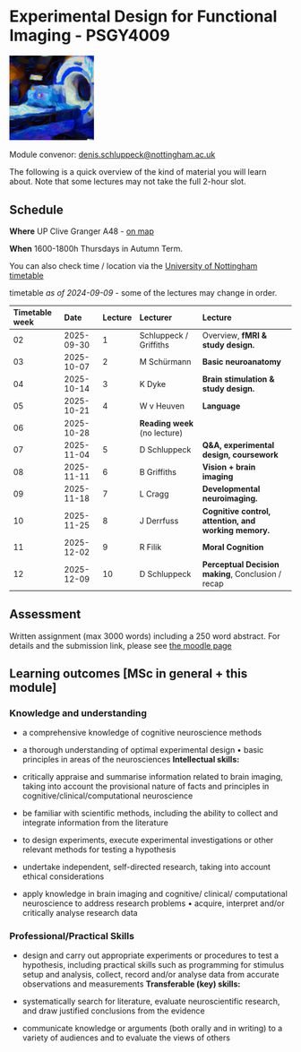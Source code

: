 
# Experimental Design for Functional Imaging - PSGY4009

<img src="imgs/edffi-logo-big.png" width="30%">

Module convenor: <a href="mailto:denis.schluppeck@nottingham.ac.uk?subject=EDFFI-handbook">denis.schluppeck@nottingham.ac.uk</a>

The following is a quick overview of the kind of material you will learn about. Note that some lectures may not take the full 2-hour slot.

## Schedule

**Where** UP Clive Granger A48 - [on map](https://www.google.com/maps/d/edit?mid=12eOQfXV7jnlJXiSPlR0Grm7RP0VFaKE&usp=sharing)

**When**  1600-1800h Thursdays in Autumn Term.

You can also check time / location via the [University of Nottingham timetable](https://timetabling.nottingham.ac.uk/2425/)

timetable *as of 2024-09-09* - some of the lectures may change in order.

| Timetable week     | Date | Lecture |  Lecturer  | Lecture                                     |
|:-------------------|:------- |:-----|:-----------|:--------------------------------------------|
| 02 | 2025-09-30    | 1 |  Schluppeck / Griffiths  | Overview, **fMRI & study design.**         |
| 03 | 2025-10-07    | 2 |  M Schürmann  | **Basic neuroanatomy**                                |
| 04 | 2025-10-14    | 3 |  K Dyke       | **Brain stimulation & study design.**                 |
| 05 | 2025-10-21    | 4 |  W v Heuven   | **Language**                                          |
| 06 | 2025-10-28    |   | **Reading week**    (no lecture)                                      |
| 07 | 2025-11-04    | 5 |  D Schluppeck | **Q&A, experimental design, coursework**              |
| 08 | 2025-11-11    | 6 |  B Griffiths  | **Vision + brain imaging**                            |
| 09 | 2025-11-18    | 7 |  L Cragg      | **Developmental neuroimaging.**                       | 
| 10 | 2025-11-25    | 8 |  J Derrfuss   | **Cognitive control, attention, and working memory.** |
| 11 | 2025-12-02    | 9 |  R Filik      | **Moral Cognition**                                   |
| 12 | 2025-12-09    | 10|  D Schluppeck | **Perceptual Decision making**, Conclusion / recap    |

## Assessment

Written assignment (max 3000 words) including a 250 word abstract. For details and the submission link, please see [the moodle page](https://moodle.nottingham.ac.uk/course/section.php?id=1982033)

## Learning outcomes [MSc in general + this module] 

### Knowledge and understanding

- a comprehensive knowledge of cognitive neuroscience methods

- a thorough understanding of optimal experimental design • basic
    principles in areas of the neurosciences **Intellectual skills:**

- critically appraise and summarise information related to brain
    imaging, taking into account the provisional nature of facts and
    principles in cognitive/clinical/computational neuroscience

- be familiar with scientific methods, including the ability to
    collect and integrate information from the literature

- to design experiments, execute experimental investigations or other
    relevant methods for testing a hypothesis

- undertake independent, self-directed research, taking into account
    ethical considerations

- apply knowledge in brain imaging and cognitive/ clinical/
    computational neuroscience to address research problems • acquire,
    interpret and/or critically analyse research data

### Professional/Practical Skills

- design and carry out appropriate experiments or procedures to test a
    hypothesis, including practical skills such as programming for
    stimulus setup and analysis, collect, record and/or analyse data
    from accurate observations and measurements **Transferable (key)
    skills:**

- systematically search for literature, evaluate neuroscientific
    research, and draw justified conclusions from the evidence

- communicate knowledge or arguments (both orally and in writing) to a
    variety of audiences and to evaluate the views of others
